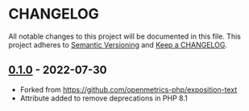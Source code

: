 # CHANGELOG

All notable changes to this project will be documented in this file.
This project adheres to [Semantic Versioning](http://semver.org/) and [Keep a CHANGELOG](http://keepachangelog.com).

## [0.1.0] - 2022-07-30

* Forked from https://github.com/openmetrics-php/exposition-text
* Attribute added to remove deprecations in PHP 8.1


[0.1.0]: https://github.com/MaxMarenkov/exposition-text/tree/v0.1.0
